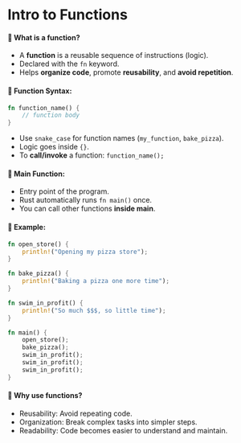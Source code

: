 
# Intro to Functions

#### 🧠 What is a function?
- A **function** is a reusable sequence of instructions (logic).
- Declared with the `fn` keyword.
- Helps **organize code**, promote **reusability**, and **avoid repetition**.

#### 🧷 Function Syntax:
```rust
fn function_name() {
    // function body
}
```
- Use `snake_case` for function names (`my_function`, `bake_pizza`).
- Logic goes inside `{}`.
- To **call/invoke** a function: `function_name();`

#### 🧠 Main Function:
- Entry point of the program.
- Rust automatically runs `fn main()` once.
- You can call other functions **inside main**.

#### 🧪 Example:
```rust
fn open_store() {
    println!("Opening my pizza store");
}

fn bake_pizza() {
    println!("Baking a pizza one more time");
}

fn swim_in_profit() {
    println!("So much $$$, so little time");
}

fn main() {
    open_store();
    bake_pizza();
    swim_in_profit();
    swim_in_profit();
    swim_in_profit();
}
```

#### 🔁 Why use functions?
- Reusability: Avoid repeating code.
- Organization: Break complex tasks into simpler steps.
- Readability: Code becomes easier to understand and maintain.
